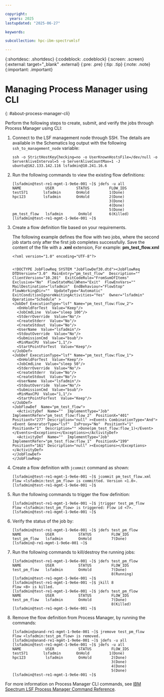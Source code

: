 ```yaml
---

copyright:
  years: 2025
lastupdated: "2025-06-27"

keywords:

subcollection: hpc-ibm-spectrumlsf

---
```


{:shortdesc: .shortdesc}
{:codeblock: .codeblock}
{:screen: .screen}
{:external: target="_blank" .external}
{:pre: .pre}
{:tip: .tip}
{:note: .note}
{:important: .important}

# Managing Process Manager using CLI
{: #about-process-manager-cli}

Perform the following steps to create, submit, and verify the jobs through Process Manager using CLI:

1. Connect to the LSF management node through SSH. The details are available in the Schematics log output with the following `ssh_to_management_node` variable:

    ```pre
    ssh -o StrictHostKeyChecking=no -o UserKnownHostsFile=/dev/null -o ServerAliveInterval=5 -o ServerAliveCountMax=1 -J ubuntu@162.133.142.116 lsfadmin@10.241.16.6
    ```

2. Run the following commands to view the existing flow definitions:

    ```pre
    [lsfadmin@test-re1-mgmt-1-9e6e-001 ~]$ jdefs -u all
    NAME           USER          STATUS         FLOW_IDS
    test571       lsfadmin       OnHold         1(Done)
    hpc123        lsfadmin       OnHold         2(Done)
                                                3(Done)
                                                4(Done)
                                                5(Done)
    pm_test_flow   lsfadmin       OnHold        6(Killed)
    [lsfadmin@test-re1-mgmt-1-9e6e-001 ~]$
    ```

3. Create a flow definition file based on your requirements.

    The following example defines the flow with two jobs, where the second job starts only after the first job completes successfully. Save the content of the file with a **.xml** extension, For example: **pm_test_flow.xml**

    ```pre
    <?xml version="1.0" encoding="UTF-8"?>
    
    
    <!DOCTYPE JobFlowReq SYSTEM "JobFlowDef30.dtd"><JobFlowReq  DTDVersion="3.0"  MainEntry="pm_test_flow"  Description=""  ClientVersion="10.201"  ExitCodeRule="FromSumOfItems"  Exclusive="No"  FlowStateMailWhen="Exit"  FlowEnvVars=""  MailDestination="lsfadmin"  EndBehaviour="FlowStop"  FlowWorkingDir=""  UpdateType="Automatic"  ExitConditionIgnoreWaitingActivities="Yes"  Owner="lsfadmin"  Operation="Schedule" >
    <JobDef ExecutionType="lsf" Name="pm_test_flow:flow_2">
      <OnHoldForTest  Value="Keep"/>
      <JobCmdLine  Value="sleep 100"/>
      <StderrOverride  Value="No"/>
      <CreateStderr  Value="No"/>
      <CreateStdout  Value="No"/>
      <UserName  Value="lsfadmin"/>
      <StdoutOverride  Value="No"/>
      <SubmissionCmd  Value="bsub"/>
      <MinMaxCPU  Value="1,1"/>
      <StartPointForTest  Value="Keep"/>
    </JobDef>
    <JobDef ExecutionType="lsf" Name="pm_test_flow:flow_1">
      <OnHoldForTest  Value="Keep"/>
      <JobCmdLine  Value="sleep 50"/>
      <StderrOverride  Value="No"/>
      <CreateStderr  Value="No"/>
      <CreateStdout  Value="No"/>
      <UserName  Value="lsfadmin"/>
      <StdoutOverride  Value="No"/>
      <SubmissionCmd  Value="bsub"/>
      <MinMaxCPU  Value="1,1"/>
      <StartPointForTest  Value="Keep"/>
    </JobDef>
    <JobFlowDef  Name="pm_test_flow">
      <ActivityDef  Name=""  ImplementType="Job"  ImplementRefer="pm_test_flow:flow_2"  PositionX="401"  PositionY="277" Description="null" ><Events CombinationType="And"><Event GeneratorType="lsf"  IsProxy="No"  PositionY="1"  PositionX="1"  Description="" >Done(pm_test_flow:flow_1)</Event></Events><Exceptions></Exceptions></ActivityDef>
      <ActivityDef  Name=""  ImplementType="Job"  ImplementRefer="pm_test_flow:flow_1"  PositionX="199"  PositionY="161" Description="null" ><Exceptions></Exceptions></ActivityDef>
    </JobFlowDef>
    </JobFlowReq>
    ```

4. Create a flow definition with `jcommit` command as shown:

    ```pre
    [lsfadmin@test-re1-mgmt-1-9e6e-001 ~]$ jcommit pm_test_flow.xml 
    Flow <lsfadmin:test_pm_flow> is committed. Version <1.0>.
    [lsfadmin@test-re1-mgmt-1-9e6e-001 ~]$
    ```

5. Run the following commands to trigger the flow definition:

    ```pre
    [lsfadmin@test-re1-mgmt-1-9e6e-001 ~]$ jtrigger test_pm_flow
    Flow <lsfadmin:test_pm_flow> is triggered: Flow id <7>.[lsfadmin@test-re1-mgmt-1-9e6e-001 ~]$ 
    ```

6. Verify the status of the job by:

    ```pre
    [lsfadmin@test-re1-mgmt-1-9e6e-001 ~]$ jdefs test_pm_flow
    NAME           USER           STATUS         FLOW_IDS
    test_pm_flow   lsfadmin       OnHold         7(Done)
    [lsfadmin@-re1-mgmt-1-9e6e-001 ~]$ 
    ```

7. Run the following commands to kill/destroy the running jobs:

    ```pre
    [lsfadmin@test-re1-mgmt-1-9e6e-001 ~]$ jdefs test_pm_flow
    NAME           USER           STATUS         FLOW_IDS
    test_pm_flow   lsfadmin       OnHold         7(Done)
                                                 8(Running)
    [lsfadmin@test-re1-mgmt-1-9e6e-001 ~]$
    [lsfadmin@test-re1-mgmt-1-9e6e-001 ~]$ jkill 8
    Flow <8> is killed.
    [lsfadmin@test-re1-mgmt-1-9e6e-001 ~]$ jdefs test_pm_flow
    NAME           USER           STATUS         FLOW_IDS
    test_pm_flow   lsfadmin       OnHold         7(Done)
                                                 8(Killed)
    [lsfadmin@test-re1-mgmt-1-9e6e-001 ~]$
    ```

8. Remove the flow definition from Process Manager, by running the commands:

    ```pre
    [lsfadmin@anand-re1-mgmt-1-9e6e-001 ~]$ jremove test_pm_flow
    Flow <lsfadmin:test_pm_flow> is removed.
    [lsfadmin@anand-re1-mgmt-1-9e6e-001 ~]$ jdefs -u all
    [lsfadmin@test-re1-mgmt-1-9e6e-001 ~]$ jdefs -u all
    NAME           USER           STATUS         FLOW_IDS
    test571       lsfadmin       OnHold         1(Done)
    hpc123         lsfadmin       OnHold         2(Done)
                                                 3(Done)
                                                 4(Done)
                                                 5(Done)
    [lsfadmin@test-re1-mgmt-1-9e6e-001 ~]$
    ```

For more information on Process Manager CLI commands, see [IBM Spectrum LSF Process Manager Command Reference](https://www.ibm.com/docs/en/slpm/10.2.0?topic=reference-commands).

